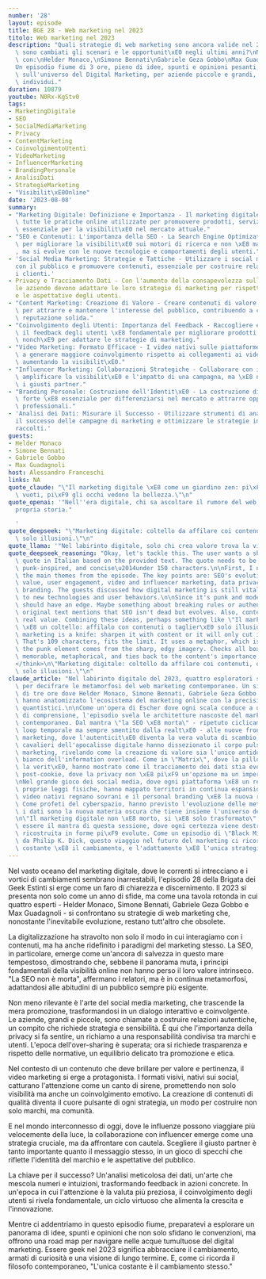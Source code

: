 ```yaml
---
number: '28'
layout: episode
title: BGE 28 - Web marketing nel 2023
titolo: Web marketing nel 2023
description: "Quali strategie di web marketing sono ancora valide nel 2023?\nCome\
  \ sono cambiati gli scenari e le opportunit\xE0 negli ultimi anni?\nNe parliamo\
  \ con:\nHelder Monaco,\nSimone Bennati\nGabriele Geza Gobbo\nMax Guadagnoli\n\n\
  Un episodio fiume di 3 ore, pieno di idee, spunti e opinioni pesanti, a volte controverse,\
  \ sull'universo del Digital Marketing, per aziende piccole e grandi, e per singoli\
  \ individui."
duration: 10879
youtube: N0Rx-KgStv0
tags:
- MarketingDigitale
- SEO
- SocialMediaMarketing
- Privacy
- ContentMarketing
- CoinvolgimentoUtenti
- VideoMarketing
- InfluencerMarketing
- BrandingPersonale
- AnalisiDati
- StrategieMarketing
- "Visibilit\xE0Online"
date: '2023-08-08'
summary:
- "Marketing Digitale: Definizione e Importanza - Il marketing digitale comprende\
  \ tutte le pratiche online utilizzate per promuovere prodotti, servizi e brand,\
  \ essenziale per la visibilit\xE0 nel mercato attuale."
- "SEO e Contenuti: L'importanza della SEO - La Search Engine Optimization \xE8 fondamentale\
  \ per migliorare la visibilit\xE0 sui motori di ricerca e non \xE8 mai \"morta\"\
  , ma si evolve con le nuove tecnologie e comportamenti degli utenti."
- 'Social Media Marketing: Strategie e Tattiche - Utilizzare i social media per interagire
  con il pubblico e promuovere contenuti, essenziale per costruire relazioni e fidelizzare
  i clienti.'
- Privacy e Tracciamento Dati - Con l'aumento della consapevolezza sulla privacy,
  le aziende devono adattare le loro strategie di marketing per rispettare le normative
  e le aspettative degli utenti.
- "Content Marketing: Creazione di Valore - Creare contenuti di valore \xE8 cruciale\
  \ per attrarre e mantenere l'interesse del pubblico, contribuendo a costruire una\
  \ reputazione solida."
- "Coinvolgimento degli Utenti: Importanza del Feedback - Raccogliere e analizzare\
  \ il feedback degli utenti \xE8 fondamentale per migliorare prodotti e servizi,\
  \ nonch\xE9 per adattare le strategie di marketing."
- "Video Marketing: Formato Efficace - I video nativi sulle piattaforme social tendono\
  \ a generare maggiore coinvolgimento rispetto ai collegamenti ai video esterni,\
  \ aumentando la visibilit\xE0."
- "Influencer Marketing: Collaborazioni Strategiche - Collaborare con influencer pu\xF2\
  \ amplificare la visibilit\xE0 e l'impatto di una campagna, ma \xE8 necessario scegliere\
  \ i giusti partner."
- "Branding Personale: Costruzione dell'Identit\xE0 - La costruzione di un brand personale\
  \ forte \xE8 essenziale per differenziarsi nel mercato e attrarre opportunit\xE0\
  \ professionali."
- 'Analisi dei Dati: Misurare il Successo - Utilizzare strumenti di analisi per monitorare
  il successo delle campagne di marketing e ottimizzare le strategie in base ai dati
  raccolti.'
guests:
- Helder Monaco
- Simone Bennati
- Gabriele Gobbo
- Max Guadagnoli
host: Alessandro Franceschi
links: NA
quote_claude: "\"Il marketing digitale \xE8 come un giardino zen: pi\xF9 lasci spazi\
  \ vuoti, pi\xF9 gli occhi vedono la bellezza.\"\n"
quote_openai: '"Nell''era digitale, chi sa ascoltare il rumore del web, scrive la
  propria storia."

  '
quote_deepseek: "\"Marketing digitale: coltello da affilare coi contenuti, o taglier\xE0\
  \ solo illusioni.\"\n"
quote_llama: '"Nel labirinto digitale, solo chi crea valore trova la via d''uscita."'
quote_deepseek_reasoning: "Okay, let's tackle this. The user wants a short, impactful\
  \ quote in Italian based on the provided text. The quote needs to be memorable,\
  \ punk-inspired, and concise\u2014under 150 characters.\n\nFirst, I need to distill\
  \ the main themes from the episode. The key points are: SEO's evolution, content\
  \ value, user engagement, video and influencer marketing, data privacy, and personal\
  \ branding. The guests discussed how digital marketing is still vital but must adapt\
  \ to new technologies and user behaviors.\n\nSince it's punk and modern, the quote\
  \ should have an edge. Maybe something about breaking rules or authenticity. The\
  \ original text mentions that SEO isn't dead but evolves. Also, content must provide\
  \ real value. Combining these ideas, perhaps something like \"Il marketing digitale\
  \ \xE8 un coltello: affilalo con contenuti o taglier\xE0 solo illusioni.\" (Digital\
  \ marketing is a knife: sharpen it with content or it will only cut illusions.)\
  \ That's 109 characters, fits the limit. It uses a metaphor, which is poetic, and\
  \ the punk element comes from the sharp, edgy imagery. Checks all boxes: concise,\
  \ memorable, metaphorical, and ties back to the content's importance as discussed.\n\
  </think>\n\"Marketing digitale: coltello da affilare coi contenuti, o taglier\xE0\
  \ solo illusioni.\"\n"
claude_article: "Nel labirinto digitale del 2023, quattro esploratori si sono riuniti\
  \ per decifrare le metamorfosi del web marketing contemporaneo. Un simposio digitale\
  \ di tre ore dove Helder Monaco, Simone Bennati, Gabriele Geza Gobbo e Max Guadagnoli\
  \ hanno anatomizzato l'ecosistema del marketing online con la precisione di chirurghi\
  \ quantistici.\n\nCome un'opera di Escher dove ogni scala conduce a un nuovo piano\
  \ di comprensione, l'episodio svela le architetture nascoste del marketing digitale\
  \ contemporaneo. Dal mantra \"la SEO \xE8 morta\" - ripetuto ciclicamente come un\
  \ loop temporale ma sempre smentito dalla realt\xE0 - alle nuove frontiere dell'influencer\
  \ marketing, dove l'autenticit\xE0 diventa la vera valuta di scambio.\n\nI quattro\
  \ cavalieri dell'apocalisse digitale hanno dissezionato il corpo pulsante del content\
  \ marketing, rivelando come la creazione di valore sia l'unico antidoto al rumore\
  \ bianco dell'information overload. Come in \"Matrix\", dove la pillola rossa rappresenta\
  \ la verit\xE0, hanno mostrato come il tracciamento dei dati stia evolvendo in un'era\
  \ post-cookie, dove la privacy non \xE8 pi\xF9 un'opzione ma un imperativo categorico.\n\
  \nNel grande gioco dei social media, dove ogni piattaforma \xE8 un regno con le\
  \ proprie leggi fisiche, hanno mappato territori in continua espansione, dove i\
  \ video nativi regnano sovrani e il personal branding \xE8 la nuova religione digitale.\
  \ Come profeti del cyberspazio, hanno previsto l'evoluzione delle metriche, dove\
  \ i dati sono la nuova materia oscura che tiene insieme l'universo del marketing.\n\
  \n\"Il marketing digitale non \xE8 morto, si \xE8 solo trasformato\" - potrebbe\
  \ essere il mantra di questa sessione, dove ogni certezza viene destrutturata e\
  \ ricostruita in forme pi\xF9 evolute. Come un episodio di \"Black Mirror\" scritto\
  \ da Philip K. Dick, questo viaggio nel futuro del marketing ci ricorda che l'unica\
  \ costante \xE8 il cambiamento, e l'adattamento \xE8 l'unica strategia di sopravvivenza.\n"
---
```

Nel vasto oceano del marketing digitale, dove le correnti si intrecciano e i vortici di cambiamenti sembrano inarrestabili, l'episodio 28 della Brigata dei Geek Estinti si erge come un faro di chiarezza e discernimento. Il 2023 si presenta non solo come un anno di sfide, ma come una tavola rotonda in cui quattro esperti - Helder Monaco, Simone Bennati, Gabriele Geza Gobbo e Max Guadagnoli - si confrontano su strategie di web marketing che, nonostante l'inevitabile evoluzione, restano tutt'altro che obsolete.

La digitalizzazione ha stravolto non solo il modo in cui interagiamo con i contenuti, ma ha anche ridefinito i paradigmi del marketing stesso. La SEO, in particolare, emerge come un'ancora di salvezza in questo mare tempestoso, dimostrando che, sebbene il panorama muta, i principi fondamentali della visibilità online non hanno perso il loro valore intrinseco. "La SEO non è morta", affermano i relatori, ma è in continua metamorfosi, adattandosi alle abitudini di un pubblico sempre più esigente.

Non meno rilevante è l'arte del social media marketing, che trascende la mera promozione, trasformandosi in un dialogo interattivo e coinvolgente. Le aziende, grandi e piccole, sono chiamate a costruire relazioni autentiche, un compito che richiede strategia e sensibilità. È qui che l'importanza della privacy si fa sentire, un richiamo a una responsabilità condivisa tra marchi e utenti. L'epoca dell'over-sharing è superata; ora si richiede trasparenza e rispetto delle normative, un equilibrio delicato tra promozione e etica.

Nel contesto di un contenuto che deve brillare per valore e pertinenza, il video marketing si erge a protagonista. I formati visivi, nativi sui social, catturano l'attenzione come un canto di sirene, promettendo non solo visibilità ma anche un coinvolgimento emotivo. La creazione di contenuti di qualità diventa il cuore pulsante di ogni strategia, un modo per costruire non solo marchi, ma comunità.

E nel mondo interconnesso di oggi, dove le influenze possono viaggiare più velocemente della luce, la collaborazione con influencer emerge come una strategia cruciale, ma da affrontare con cautela. Scegliere il giusto partner è tanto importante quanto il messaggio stesso, in un gioco di specchi che riflette l'identità del marchio e le aspettative del pubblico.

La chiave per il successo? Un'analisi meticolosa dei dati, un'arte che mescola numeri e intuizioni, trasformando feedback in azioni concrete. In un'epoca in cui l'attenzione è la valuta più preziosa, il coinvolgimento degli utenti si rivela fondamentale, un ciclo virtuoso che alimenta la crescita e l'innovazione.

Mentre ci addentriamo in questo episodio fiume, preparatevi a esplorare un panorama di idee, spunti e opinioni che non solo sfidano le convenzioni, ma offrono una road map per navigare nelle acque tumultuose del digital marketing. Essere geek nel 2023 significa abbracciare il cambiamento, armati di curiosità e una visione di lungo termine. E, come ci ricorda il filosofo contemporaneo, "L'unica costante è il cambiamento stesso."
